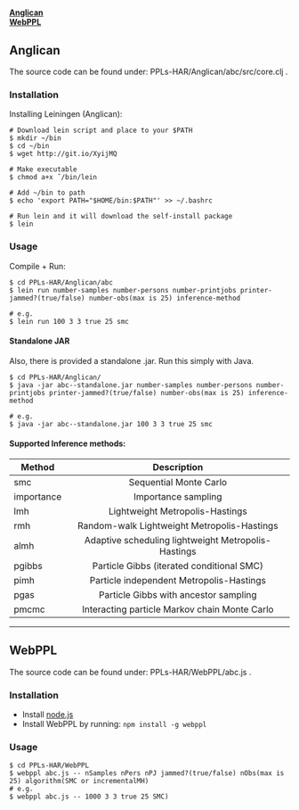 # 
**[Anglican](#Anglican)**<br>
**[WebPPL](#WebPPL)**<br>

## Anglican
The source code can be found under: PPLs-HAR/Anglican/abc/src/core.clj .
### Installation
Installing Leiningen (Anglican):
```shell
# Download lein script and place to your $PATH
$ mkdir ~/bin
$ cd ~/bin
$ wget http://git.io/XyijMQ

# Make executable
$ chmod a+x ˜/bin/lein

# Add ~/bin to path
$ echo 'export PATH="$HOME/bin:$PATH"' >> ~/.bashrc

# Run lein and it will download the self-install package
$ lein
```
### Usage
Compile + Run:
```shell
$ cd PPLs-HAR/Anglican/abc
$ lein run number-samples number-persons number-printjobs printer-jammed?(true/false) number-obs(max is 25) inference-method

# e.g. 
$ lein run 100 3 3 true 25 smc
```

#### Standalone JAR
Also, there is provided a standalone .jar. Run this simply with Java.
```shell
$ cd PPLs-HAR/Anglican/
$ java -jar abc--standalone.jar number-samples number-persons number-printjobs printer-jammed?(true/false) number-obs(max is 25) inference-method

# e.g. 
$ java -jar abc--standalone.jar 100 3 3 true 25 smc
```

#### Supported Inference methods:
| Method       | Description         |
| ------------- |:-------------------------:|
| smc      |  Sequential Monte Carlo |
| importance      | Importance sampling     | 
| lmh | Lightweight Metropolis-Hastings      |
|   rmh    | Random-walk Lightweight Metropolis-Hastings  | 
|     almh  |  Adaptive scheduling lightweight Metropolis-Hastings | 
|    pgibbs   | Particle Gibbs (iterated conditional SMC)  | 
|   pimh    |  Particle independent Metropolis-Hastings | 
|   pgas    | 	Particle Gibbs with ancestor sampling  | 
|    pmcmc   |  	Interacting particle Markov chain Monte Carlo | 


--------------------------
## WebPPL
The source code can be found under: PPLs-HAR/WebPPL/abc.js .

### Installation
+ Install [node.js](<https://nodejs.org/en/>)
+ Install WebPPL by running: ``` npm install -g webppl ```

### Usage
```shell
$ cd PPLs-HAR/WebPPL
$ webppl abc.js -- nSamples nPers nPJ jammed?(true/false) nObs(max is 25) algorithm(SMC or incrementalMH)
# e.g. 
$ webppl abc.js -- 1000 3 3 true 25 SMC)
```